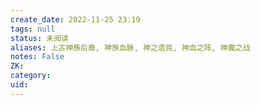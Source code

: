 ```yaml
---
create_date: 2022-11-25 23:19
tags: null
status: 未阅读 
aliases: 上古神族后裔, 神族血脉, 神之遗民, 神血之阵, 神魔之战
notes: False
ZK: 
category: 
uid: 
---
```



